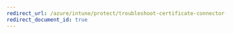 ```yaml
---
redirect_url: /azure/intune/protect/troubleshoot-certificate-connector-events
redirect_document_id: true
---
```

